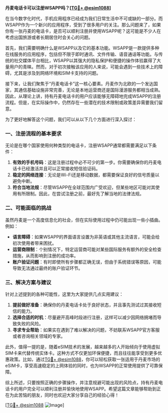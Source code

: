 **丹麦电话卡可以注册WSAPP吗？[[TG💪+ @esim1088](https://t.me/s/esim1088)]**

在当今数字化时代，手机应用程序已经成为我们日常生活中不可或缺的一部分。而WSAPP作为一个新兴的应用程序，受到了很多用户的关注。那么问题来了，如果你有一张丹麦的电话卡，是否可以顺利注册并使用WSAPP呢？这可能是不少人在考虑出国旅游或者长期居住时会关心的问题。

首先，我们需要明确什么是WSAPP以及它的基本功能。WSAPP是一款提供多种在线服务的应用程序，包括但不限于即时通讯、文件传输、语音通话等功能。与传统的社交媒体平台相比，WSAPP以其强大的隐私保护和便捷的操作体验赢得了大量用户的青睐。然而，对于初次接触该应用的人来说，可能会遇到一些技术上的障碍，尤其是涉及到网络环境和SIM卡支持的问题。

接下来，让我们聚焦于“丹麦电话卡”这一核心要素。丹麦作为北欧的一个发达国家，其通信基础设施非常完善，无论是本地运营商还是国际漫游服务都相当成熟。因此，从理论上讲，持有丹麦电话卡的用户应该能够无障碍地完成WSAPP的注册流程。但是，在实际操作中，仍然存在一些潜在的技术限制或政策差异需要我们留意。

为了更好地解答这个问题，我们可以从以下几个方面进行深入探讨：

### 一、注册流程的基本要求

无论是在哪个国家使用何种类型的电话卡，注册WSAPP通常都需要满足以下条件：
1. **有效的手机号码**：这是注册过程中必不可少的第一步。你需要确保你的丹麦电话卡已经激活并且可以正常接收短信验证码。
2. **稳定的网络连接**：无论是Wi-Fi还是移动数据，都需要保证良好的信号质量以避免中断。
3. **符合当地法规**：尽管WSAPP在全球范围内广受欢迎，但某些地区可能对其使用有所限制。因此，在尝试注册之前，最好先了解当地的法律法规。

### 二、可能面临的挑战

虽然丹麦是一个高度信息化的社会，但在实际使用过程中仍可能出现一些小插曲。例如：
- **语言障碍**：如果WSAPP的界面语言设置为非英语或其他主流语言，可能会给初次使用者带来困扰。
- **运营商限制**：个别情况下，特定运营商可能对某些国际服务有额外的安全检查措施，从而影响到注册的成功率。
- **账户验证问题**：有时即使所有步骤都正确无误，但由于系统错误等原因，可能导致无法通过最终的账户验证环节。

### 三、解决方案与建议

针对上述提到的各种可能性，这里为大家提供几点实用建议：
1. **提前做好准备**：确保你的丹麦电话卡处于良好状态，并且事先测试过其接收短信的能力。
2. **选择合适的时机**：尽量避开高峰时段进行注册，这样可以减少因网络拥堵而导致失败的风险。
3. **寻求专业帮助**：如果实在遇到了难以解决的问题，不妨联系WSAPP官方客服或者咨询相关领域的专家。

此外，值得一提的是，随着eSIM技术的发展，越来越多的人开始倾向于使用虚拟SIM卡来代替传统实体卡。这种方式不仅更加环保便捷，而且往往能享受到更多优惠政策。比如，通过[TG💪+ @esim1088](https://t.me/s/esim1088)，你可以轻松获取一张适用于丹麦市场的eSIM卡，享受高速稳定的上网体验的同时，也为WSAPP的正常使用提供了可靠保障。

综上所述，只要按照正确的步骤操作，并注意规避可能出现的风险点，持有丹麦电话卡的用户完全可以顺利注册并愉快地使用WSAPP。希望这篇文章能够帮助到正在为此苦恼的朋友，同时也欢迎大家分享自己的经验心得！

[[TG💪+ @esim1088](https://t.me/s/esim1088) ![Image](https://i.postimg.cc/4NQfJmqS/Snipaste-2025-05-13-00-14-12.png)]